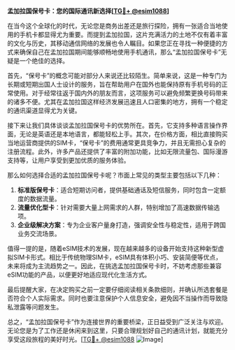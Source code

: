 **孟加拉国保号卡：您的国际通讯新选择[[TG💪+ @esim1088](https://t.me/s/esim1088)]**

在当今这个全球化的时代，无论您是商务出差还是旅行探险，拥有一张适合当地使用的手机卡都显得尤为重要。而提到孟加拉国，这片充满活力的土地不仅有着丰富的文化与历史，其移动通信网络的发展也令人瞩目。如果您正在寻找一种便捷的方式来确保自己在孟加拉国期间能够顺畅地使用手机通讯，那么“孟加拉国保号卡”无疑是一个绝佳的选择。

首先，“保号卡”的概念可能对部分人来说还比较陌生。简单来说，这是一种专门为长期或短期出国人士设计的服务，旨在帮助用户在国外也能保持原有手机号码的正常使用。对于经常往返于国内外的朋友而言，这项服务可以避免频繁更换号码带来的诸多不便。尤其在孟加拉国这样经济发展迅速且人口密集的地方，拥有一个稳定的通讯渠道显得尤为关键。

接下来让我们具体谈谈孟加拉国保号卡的优势所在。首先，它支持多种语言操作界面，无论是英语还是本地语言，都能轻松上手。其次，在价格方面，相比直接购买当地运营商提供的SIM卡，“保号卡”的费用通常更具竞争力，并且无需担心复杂的注册流程。此外，许多产品还提供了丰富的附加功能，比如无限流量包、国际漫游支持等，让用户享受到更加优质的服务体验。

那么如何选择合适的孟加拉国保号卡呢？市面上常见的类型主要包括以下几种：

1. **标准版保号卡**：适合短期访问者，提供基础通话及短信服务，同时包含一定额度的数据流量。
2. **流量优化型卡**：针对需要大量上网需求的人群，特别增加了高速数据传输选项。
3. **企业级解决方案**：专为企业客户量身打造，强调安全性与稳定性，适用于跨国业务交流场景。

值得一提的是，随着eSIM技术的发展，现在越来越多的设备开始支持这种新型虚拟SIM卡形式。相比于传统物理SIM卡，eSIM具有体积小巧、安装简便等优点，未来将成为主流趋势之一。因此，在挑选孟加拉国保号卡时，不妨考虑那些兼容eSIM功能的产品，以便更好地适应现代化生活方式。

最后提醒大家，在决定购买之前一定要仔细阅读相关条款细则，并确认所选套餐是否符合个人实际需求。同时也要注意保护个人信息安全，避免因不当操作而导致隐私泄露等问题发生。

总之，“孟加拉国保号卡”作为连接世界的重要桥梁，正日益受到广泛关注与欢迎。无论您是为了工作还是休闲来到这里，只要合理规划好自己的通讯计划，就能充分享受这段旅程的美好时光。[[TG💪+ @esim1088](https://t.me/s/esim1088) ![Image](https://i.postimg.cc/4NQfJmqS/Snipaste-2025-05-13-00-14-12.png)]